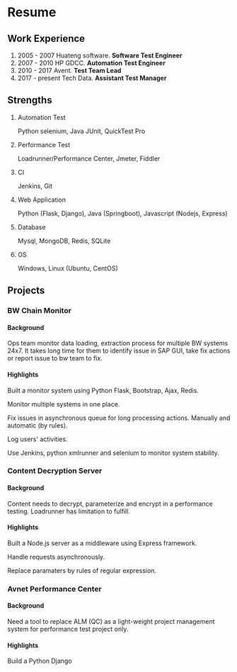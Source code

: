 # Resume

## Work Experience

1. 2005 - 2007 Huateng software. **Software Test Engineer**
2. 2007 - 2010 HP GDCC. **Automation Test Engineer**
3. 2010 - 2017 Avent. **Test Team Lead**
4. 2017 - present Tech Data. **Assistant Test Manager**

## Strengths

1. Automation Test

   Python selenium, Java JUnit, QuickTest Pro

2. Performance Test

   Loadrunner/Performance Center, Jmeter, Fiddler

3. CI

   Jenkins, Git

4. Web Application

   Python (Flask, Django), Java (Springboot), Javascript (Nodejs, Express)

5. Database

   Mysql, MongoDB, Redis, SQLite

6. OS

   Windows, Linux (Ubuntu, CentOS)

## Projects

### BW Chain Monitor

#### Background

Ops team monitor data loading, extraction process for multiple BW systems 24x7. It takes long time for them to identify issue in SAP GUI, take fix actions or report issue to bw team to fix.

#### Highlights

Built a monitor system using Python Flask, Bootstrap, Ajax, Redis.

Monitor multiple systems in one place.

Fix issues in asynchronous queue for long processing actions. Manually and automatic (by rules).

Log users' activities.

Use Jenkins, python xmlrunner and selenium to monitor system stability.

### Content Decryption Server

#### Background

Content needs to decrypt, parameterize and encrypt in a performance testing. Loadrunner has limitation to fulfill.

#### Highlights

Built a Node.js server as a middleware using Express framework.

Handle requests asynchronously. 

Replace paramaters by rules of regular expression. 

### Avnet Performance Center

#### Background

Need a tool to replace ALM (QC) as a light-weight project management system for performance test project only.

#### Highlights

Build a Python Django


